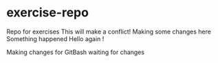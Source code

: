 # exercise-repo
Repo for exercises
This will make a conflict!
Making some changes here
Something happened
Hello again !

Making changes
for GitBash
waiting for changes
